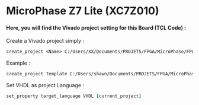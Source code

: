 # MicroPhase Z7 Lite (XC7Z010)
#### Here, you will find the Vivado project setting for this Board (TCL Code) :

Create a Vivado project simply : 
```tcl
create_project <Name> C:/Users/XX/Documents/PROJETS/FPGA/MicroPhase/FPGA/<Name> -part xc7z010clg400-1
```
Example : 
```tcl
create_project Template C:/Users/shawn/Documents/PROJETS/FPGA/MicroPhase/FPGA/Template -part xc7z010clg400-1
```

Set VHDL as project Language :
```tcl
set_property target_language VHDL [current_project]
```
